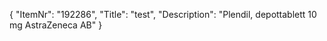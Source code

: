 {
  "ItemNr": "192286",
  "Title": "test",
  "Description": "Plendil, depottablett 10 mg AstraZeneca AB"
}